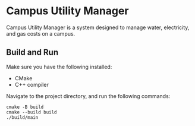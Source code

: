 # Campus Utility Manager

Campus Utility Manager is a system designed to manage water, electricity, and gas costs on a campus.

## Build and Run

Make sure you have the following installed:
- CMake
- C++ compiler

Navigate to the project directory, and run the following commands:

```
cmake -B build
cmake --build build
./build/main